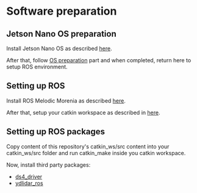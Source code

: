 # Software preparation

## Jetson Nano OS preparation
Install Jetson Nano OS as described [here](https://developer.nvidia.com/embedded/learn/get-started-jetson-nano-devkit).

After that, follow [OS preparation](https://github.com/Tai-Min/Statek-UAV/blob/master/instructions/software/OS_preparation.md) part and when completed, return here to setup ROS environment.

## Setting up ROS 
Install ROS Melodic Morenia as described [here](http://wiki.ros.org/melodic/Installation/Ubuntu).

After that, setup your catkin workspace as described in [here](http://wiki.ros.org/catkin/Tutorials/create_a_workspace).

## Setting up ROS packages
Copy content of this repository's catkin_ws/src content into your catkin_ws/src folder and run catkin_make inside you catkin workspace.

Now, install third party packages:
* [ds4_driver](http://wiki.ros.org/ds4_driver)
* [ydlidar_ros](https://github.com/YDLIDAR/ydlidar_ros)

